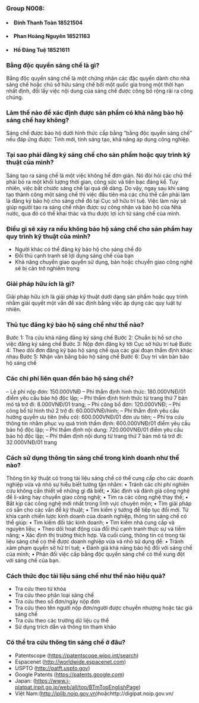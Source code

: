 ### Group N008:
#### <li>Đinh Thanh Toàn 18521504</li>
#### <li>Phan Hoàng Nguyên 18521163</li>
#### <li>Hồ Đăng Tuệ 18521611</li>

### Bằng độc quyền sáng chế là gì?
Bằng độc quyền sáng chế là một chứng nhận các đặc quyền dành cho nhà sáng chế hoặc chủ sở hữu sáng chế bởi một quốc gia trong một thời hạn nhất định, đổi lấy việc nội dung của sáng chế được công bố rộng rãi ra công chúng.
### Làm thế nào để xác định được sản phẩm có khả năng bảo hộ sáng chế hay không?
Sáng chế được bảo hộ dưới hình thức cấp bằng “bằng độc quyền sáng chế” nếu đáp ứng được: Tính mới, tính sáng tạo, khả năng áp dụng công nghiệp.
### Tại sao phải đăng ký sáng chế cho sản phẩm hoặc quy trình kỹ thuật của mình?
Sáng tạo ra sáng chế là một việc không hề đơn giản. Nó đòi hỏi các chủ thể phải bỏ ra một khối lượng thời gian, công sức và tiền bạc đáng kể. Tuy nhiên, việc bắt chước sáng chế lại quá dễ dàng. Do vậy, ngay sau khi sáng tạo thành công một sáng chế thì việc đầu tiên mà các chủ thể cần phải làm là đăng ký bảo hộ cho sáng chế đó tại Cục sở hữu trí tuệ. Việc làm này sẽ giúp người tạo ra sáng chế nhận được sự công nhận và bảo hộ của Nhà nước, qua đó có thể khai thác và thu được lợi ích từ sáng chế của mình.
### Điều gì sẽ xảy ra nếu không bảo hộ sáng chế cho sản phẩm hay quy trình kỹ thuật của mình?
- Người khác có thể đăng ký bảo hộ cho sáng chế đó
- Đối thủ cạnh tranh sẽ lợi dụng sáng chế của bạn
- Khả năng chuyển giao quyền sử dụng, bán hoặc chuyển giao công nghệ sẽ bị cản trở nghiêm trọng
### Giải pháp hữu ích là gì?
Giải pháp hữu ích là giải pháp kỹ thuật dưới dạng sản phẩm hoặc quy trình nhằm giải quyết một vấn đề xác định bằng việc áp dụng các quy luật tự nhiên.
### Thủ tục đăng ký bảo hộ sáng chế như thế nào?
Bước 1: Tra cứu khả năng đăng ký sáng chế
Bước 2: Chuẩn bị hồ sơ cho việc đăng ký sáng chế
Bước 3: Nộp đơn đăng ký tới Cục sở hữu trí tuệ
Bước 4: Theo dõi đơn đăng ký bảo hộ sáng chế qua các giai đoạn thẩm định khác nhau
Bước 5: Nhận văn bằng bảo hộ sáng chế
Bước 6: Duy trì văn bản bảo hộ sáng chế
### Các chi phí liên quan đến bảo hộ sáng chế?
– Lệ phí nộp đơn: 150.000VNĐ
– Phí thẩm định hình thức: 180.000VNĐ/01 điểm yêu cầu bảo hộ độc lập;
– Phí thẩm định hình thức từ trang thứ 7 bản mô tả trở đi: 8.000VNĐ/01 trang;
– Phí công bố đơn: 120.000VNĐ;
– Phí công bố từ hình thứ 2 trở đi: 60.000VNĐ/hình;
– Phí thẩm định yêu cầu hưởng quyền ưu tiên (nếu có): 600.000VNĐ/01 đơn ưu tiên;
– Phí tra cứu thông tin nhằm phục vụ quá trình thẩm định: 600.000VNĐ/01 điểm yêu cầu bảo hộ độc lập;
– Phí thẩm định nội dung: 720.000VNĐ/01 điểm yêu cầu bảo hộ độc lập;
– Phí thẩm định nội dung từ trang thứ 7 bản mô tả trở đi: 32.000VNĐ/01 trang
### Cách sử dụng thông tin sáng chế trong kinh doanh như thế nào?
Thông tin kỹ thuật có trong tài liệu sáng chế có thể cung cấp cho các doanh nghiệp vừa và nhỏ sự hiểu biết tường tận nhằm:
	•  Tránh các chi phí nghiên cứu không cần thiết về những gì đã biết;
•  Xác định và đánh giá công nghệ để li-xăng hay chuyển giao công nghệ;
•  Tìm ra các công nghệ thay thế;
•  Bắt kịp các công nghệ mới nhất trong lĩnh vực chuyên môn;
•  Tìm giải pháp có sẵn cho các vấn đề kỹ thuật;
•  Tìm kiếm ý tưởng để tiếp tục đổi mới.
Từ khía cạnh chiến lược kinh doanh của doanh nghiệp, thông tin sáng chế có thể giúp:
	•  Tìm kiếm đối tác kinh doanh;
•  Tìm kiếm nhà cung cấp và nguyên liệu;
•  Theo dõi hoạt động của đối thủ cạnh tranh thực sự và tiềm năng;
•  Xác định thị trường thích hợp.
Và cuối cùng, thông tin có trong tài liệu sáng chế có thể được doanh nghiệp vừa và nhỏ sử dụng để:
	•  Tránh xâm phạm quyền sở hữ trí tuệ;
•  Đánh giá khả năng bảo hộ đối với sáng chế của mình;
•  Phản đối việc cấp bằng độc quyền sáng chế có thể xung đột với sáng chế của bạn.
### Cách thức đọc tài liệu sáng chế như thế nào hiệu quả?
- Tra cứu theo từ khóa
- Tra cứu theo phân loại sáng chế
- Tra cứu theo số đơn/ngày nộp đơn
- Tra cứu theo tên người nộp đơn/người được chuyển nhượng hoặc tác giả sáng chế
- Tra cứu theo các trường dữ liệu cụ thể
- Sử dụng trích dẫn và thông tin tham khảo
 
### Có thể tra cứu thông tin sáng chế ở đâu?
- Patentscope (https://patentscope.wipo.int/search)
- Espacenet (http://worldwide.espacenet.com)
- USPTO (http://patft.uspto.gov)
- Google Patents (https://patents.google.com)
- Japan: (https://www.j-platpat.inpit.go.jp/web/all/top/BTmTopEnglishPage)
- Việt Nam:(http://iplib.noip.gov.vn)hoặchttp://digipat.noip.gov.vn/
 
 
 
 
 
 





